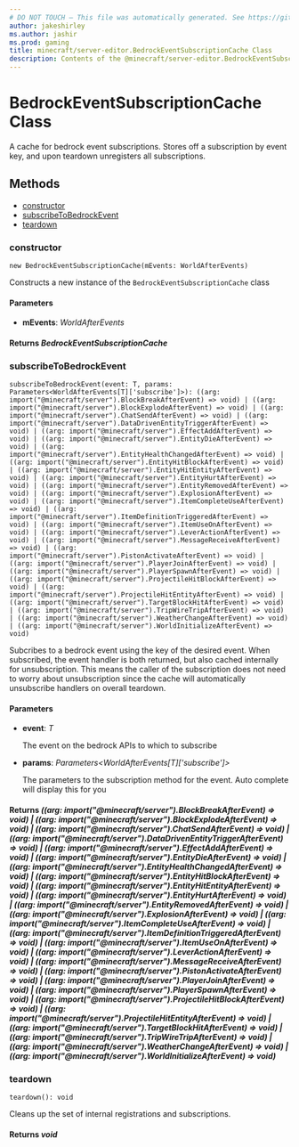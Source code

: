 ```yaml
---
# DO NOT TOUCH — This file was automatically generated. See https://github.com/mojang/minecraftapidocsgenerator to modify descriptions, examples, etc.
author: jakeshirley
ms.author: jashir
ms.prod: gaming
title: minecraft/server-editor.BedrockEventSubscriptionCache Class
description: Contents of the @minecraft/server-editor.BedrockEventSubscriptionCache class.
---
```

# BedrockEventSubscriptionCache Class

A cache for bedrock event subscriptions. Stores off a subscription by event key, and upon teardown unregisters all subscriptions.

## Methods
- [constructor](#(constructor))
- [subscribeToBedrockEvent](#subscribetobedrockevent)
- [teardown](#teardown)

### **constructor**
`
new BedrockEventSubscriptionCache(mEvents: WorldAfterEvents)
`

Constructs a new instance of the `BedrockEventSubscriptionCache` class

#### **Parameters**
- **mEvents**: *WorldAfterEvents*

#### **Returns** *BedrockEventSubscriptionCache*

### **subscribeToBedrockEvent**
`
subscribeToBedrockEvent(event: T, params: Parameters<WorldAfterEvents[T]['subscribe']>): ((arg: import("@minecraft/server").BlockBreakAfterEvent) => void) | ((arg: import("@minecraft/server").BlockExplodeAfterEvent) => void) | ((arg: import("@minecraft/server").ChatSendAfterEvent) => void) | ((arg: import("@minecraft/server").DataDrivenEntityTriggerAfterEvent) => void) | ((arg: import("@minecraft/server").EffectAddAfterEvent) => void) | ((arg: import("@minecraft/server").EntityDieAfterEvent) => void) | ((arg: import("@minecraft/server").EntityHealthChangedAfterEvent) => void) | ((arg: import("@minecraft/server").EntityHitBlockAfterEvent) => void) | ((arg: import("@minecraft/server").EntityHitEntityAfterEvent) => void) | ((arg: import("@minecraft/server").EntityHurtAfterEvent) => void) | ((arg: import("@minecraft/server").EntityRemovedAfterEvent) => void) | ((arg: import("@minecraft/server").ExplosionAfterEvent) => void) | ((arg: import("@minecraft/server").ItemCompleteUseAfterEvent) => void) | ((arg: import("@minecraft/server").ItemDefinitionTriggeredAfterEvent) => void) | ((arg: import("@minecraft/server").ItemUseOnAfterEvent) => void) | ((arg: import("@minecraft/server").LeverActionAfterEvent) => void) | ((arg: import("@minecraft/server").MessageReceiveAfterEvent) => void) | ((arg: import("@minecraft/server").PistonActivateAfterEvent) => void) | ((arg: import("@minecraft/server").PlayerJoinAfterEvent) => void) | ((arg: import("@minecraft/server").PlayerSpawnAfterEvent) => void) | ((arg: import("@minecraft/server").ProjectileHitBlockAfterEvent) => void) | ((arg: import("@minecraft/server").ProjectileHitEntityAfterEvent) => void) | ((arg: import("@minecraft/server").TargetBlockHitAfterEvent) => void) | ((arg: import("@minecraft/server").TripWireTripAfterEvent) => void) | ((arg: import("@minecraft/server").WeatherChangeAfterEvent) => void) | ((arg: import("@minecraft/server").WorldInitializeAfterEvent) => void)
`

Subcribes to a bedrock event using the key of the desired event. When subscribed, the event handler is both returned, but also cached internally for unsubscription. This means the caller of the subscription does not need to worry about unsubscription since the cache will automatically unsubscribe handlers on overall teardown.

#### **Parameters**
- **event**: *T*
  
  The event on the bedrock APIs to which to subscribe
- **params**: *Parameters<WorldAfterEvents[T]['subscribe']>*
  
  The parameters to the subscription method for the event. Auto complete will display this for you

#### **Returns** *((arg: import("@minecraft/server").BlockBreakAfterEvent) => void) | ((arg: import("@minecraft/server").BlockExplodeAfterEvent) => void) | ((arg: import("@minecraft/server").ChatSendAfterEvent) => void) | ((arg: import("@minecraft/server").DataDrivenEntityTriggerAfterEvent) => void) | ((arg: import("@minecraft/server").EffectAddAfterEvent) => void) | ((arg: import("@minecraft/server").EntityDieAfterEvent) => void) | ((arg: import("@minecraft/server").EntityHealthChangedAfterEvent) => void) | ((arg: import("@minecraft/server").EntityHitBlockAfterEvent) => void) | ((arg: import("@minecraft/server").EntityHitEntityAfterEvent) => void) | ((arg: import("@minecraft/server").EntityHurtAfterEvent) => void) | ((arg: import("@minecraft/server").EntityRemovedAfterEvent) => void) | ((arg: import("@minecraft/server").ExplosionAfterEvent) => void) | ((arg: import("@minecraft/server").ItemCompleteUseAfterEvent) => void) | ((arg: import("@minecraft/server").ItemDefinitionTriggeredAfterEvent) => void) | ((arg: import("@minecraft/server").ItemUseOnAfterEvent) => void) | ((arg: import("@minecraft/server").LeverActionAfterEvent) => void) | ((arg: import("@minecraft/server").MessageReceiveAfterEvent) => void) | ((arg: import("@minecraft/server").PistonActivateAfterEvent) => void) | ((arg: import("@minecraft/server").PlayerJoinAfterEvent) => void) | ((arg: import("@minecraft/server").PlayerSpawnAfterEvent) => void) | ((arg: import("@minecraft/server").ProjectileHitBlockAfterEvent) => void) | ((arg: import("@minecraft/server").ProjectileHitEntityAfterEvent) => void) | ((arg: import("@minecraft/server").TargetBlockHitAfterEvent) => void) | ((arg: import("@minecraft/server").TripWireTripAfterEvent) => void) | ((arg: import("@minecraft/server").WeatherChangeAfterEvent) => void) | ((arg: import("@minecraft/server").WorldInitializeAfterEvent) => void)*

### **teardown**
`
teardown(): void
`

Cleans up the set of internal registrations and subscriptions.

#### **Returns** *void*
